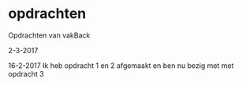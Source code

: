 # opdrachten
Opdrachten van vakBack

2-3-2017

16-2-2017
Ik heb opdracht 1 en 2 afgemaakt en ben nu bezig met met opdracht 3
